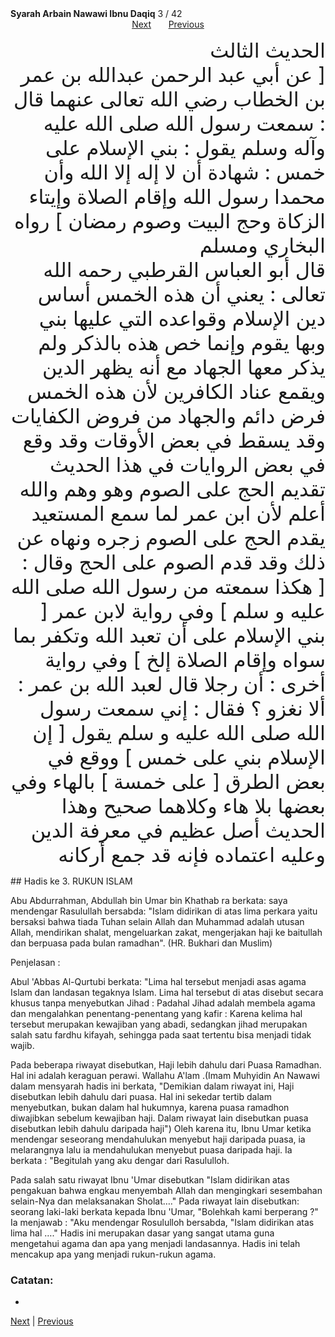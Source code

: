 <tr><td align=center><b>Syarah Arbain Nawawi Ibnu Daqiq</b> 3 / 42<br></td></tr><tr><td valign=top><center><a href='04'>Next</a> &nbsp; &nbsp; &nbsp; <a href='02'> Previous</a></center><section class='nass'><p lang='ar' dir='rtl' align=right><font size=6>  الحديث الثالث <br />
[ عن أبي عبد الرحمن عبدالله بن عمر بن الخطاب رضي الله تعالى عنهما قال : سمعت رسول الله صلى الله عليه وآله وسلم يقول : بني الإسلام على خمس : شهادة أن لا إله إلا الله وأن محمدا رسول الله وإقام الصلاة وإيتاء الزكاة وحج البيت وصوم رمضان ] رواه البخاري ومسلم <br />
قال أبو العباس القرطبي رحمه الله تعالى : يعني أن هذه الخمس أساس دين الإسلام وقواعده التي عليها بني وبها يقوم وإنما خص هذه بالذكر ولم يذكر معها الجهاد مع أنه يظهر الدين ويقمع عناد الكافرين لأن هذه الخمس فرض دائم والجهاد من فروض الكفايات وقد يسقط في بعض الأوقات وقد وقع في بعض الروايات في هذا الحديث تقديم الحج على الصوم وهو وهم والله أعلم لأن ابن عمر لما سمع المستعيد يقدم الحج على الصوم زجره ونهاه عن ذلك وقد قدم الصوم على الحج وقال : [ هكذا سمعته من رسول الله صلى الله عليه و سلم ] وفي رواية لابن عمر [ بني الإسلام على أن تعبد الله وتكفر بما سواه وإقام الصلاة إلخ ] وفي رواية أخرى : أن رجلا قال لعبد الله بن عمر : ألا نغزو ؟ فقال : إني سمعت رسول الله صلى الله عليه و سلم يقول [ إن الإسلام بني على خمس ] ووقع في بعض الطرق [ على خمسة ] بالهاء وفي بعضها بلا هاء وكلاهما صحيح وهذا الحديث أصل عظيم في معرفة الدين وعليه اعتماده فإنه قد جمع أركانه <br />
</font></p></section>

<div markdown="1">
## Hadis ke 3. RUKUN ISLAM

Abu Abdurrahman, Abdullah bin Umar bin Khathab ra berkata: saya mendengar Rasulullah  bersabda: "Islam didirikan di atas lima perkara yaitu bersaksi bahwa tiada Tuhan selain Allah dan Muhammad adalah utusan Allah, mendirikan shalat, mengeluarkan zakat, mengerjakan haji ke baitullah dan berpuasa pada bulan ramadhan". (HR. Bukhari dan Muslim)

Penjelasan :

Abul 'Abbas Al-Qurtubi berkata: "Lima hal tersebut menjadi asas agama Islam dan landasan tegaknya Islam. Lima hal tersebut di atas disebut secara khusus tanpa menyebutkan Jihad : Padahal Jihad adalah membela agama dan mengalahkan penentang-penentang yang kafir : Karena kelima hal tersebut merupakan kewajiban yang abadi, sedangkan jihad merupakan salah satu fardhu kifayah, sehingga pada saat tertentu bisa menjadi tidak wajib.


Pada beberapa riwayat disebutkan, Haji lebih dahulu dari Puasa Ramadhan. Hal ini adalah keraguan perawi. Wallahu A'lam .(Imam Muhyidin An Nawawi dalam mensyarah hadis ini berkata, "Demikian dalam riwayat ini, Haji disebutkan lebih dahulu dari puasa. Hal ini sekedar tertib dalam menyebutkan, bukan dalam hal hukumnya, karena puasa ramadhon diwajibkan sebelum kewajiban haji. Dalam riwayat lain disebutkan puasa disebutkan lebih dahulu daripada haji") Oleh karena itu, Ibnu Umar ketika mendengar seseorang mendahulukan menyebut haji daripada puasa, ia melarangnya lalu ia mendahulukan menyebut puasa daripada haji. Ia berkata : "Begitulah yang aku dengar dari Rasululloh.

Pada salah satu riwayat Ibnu 'Umar disebutkan "Islam didirikan atas pengakuan bahwa engkau menyembah Allah dan mengingkari sesembahan selain-Nya dan melaksanakan Sholat…." Pada riwayat lain disebutkan: seorang laki-laki berkata kepada  Ibnu  'Umar, "Bolehkah  kami  berperang  ?"  Ia  menjawab  :  "Aku  mendengar Rosululloh   bersabda, "Islam didirikan atas lima hal …." Hadis ini merupakan dasar yang sangat utama guna mengetahui agama dan apa yang menjadi landasannya. Hadis ini telah mencakup apa yang menjadi rukun-rukun agama.

### Catatan:
- 

[Next](04) | [Previous](02)
</div>